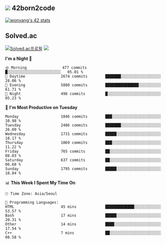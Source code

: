 
## <img src="https://img.shields.io/badge/-000000?style=flat&logo=42&logoColor=white"> 42born2code
<!--[![wonyang's 42 stats](https://badge42.vercel.app/api/v2/cl5nhe5b6007809kydha7ht42/stats?cursusId=21&coalitionId=88)](https://profile.intra.42.fr/users/wonyang)-->

[![wonyang's 42 stats](https://badge.mediaplus.ma/starryblue/wonyang?1337Badge=off&UM6P=off)](https://github.com/oakoudad/badge42)

## Solved.ac
[![Solved.ac프로필](http://mazassumnida.wtf/api/v2/generate_badge?boj=bennyws)](https://solved.ac/bennyws)
<a href="https://solved.ac/bennyws"><img src="http://mazandi.herokuapp.com/api?handle=bennyws&theme=cold"/></a>

<!--START_SECTION:waka-->
**I'm a Night 🦉** 

```text
🌞 Morning                477 commits         █░░░░░░░░░░░░░░░░░░░░░░░░   05.01 % 
🌆 Daytime                2674 commits        ███████░░░░░░░░░░░░░░░░░░   28.06 % 
🌃 Evening                5880 commits        ███████████████░░░░░░░░░░   61.71 % 
🌙 Night                  498 commits         █░░░░░░░░░░░░░░░░░░░░░░░░   05.23 % 
```
📅 **I'm Most Productive on Tuesday** 

```text
Monday                   1046 commits        ███░░░░░░░░░░░░░░░░░░░░░░   10.98 % 
Tuesday                  2486 commits        ███████░░░░░░░░░░░░░░░░░░   26.09 % 
Wednesday                1731 commits        █████░░░░░░░░░░░░░░░░░░░░   18.17 % 
Thursday                 1069 commits        ███░░░░░░░░░░░░░░░░░░░░░░   11.22 % 
Friday                   765 commits         ██░░░░░░░░░░░░░░░░░░░░░░░   08.03 % 
Saturday                 637 commits         ██░░░░░░░░░░░░░░░░░░░░░░░   06.68 % 
Sunday                   1795 commits        █████░░░░░░░░░░░░░░░░░░░░   18.84 % 
```


📊 **This Week I Spent My Time On** 

```text
🕑︎ Time Zone: Asia/Seoul

💬 Programming Languages: 
HTML                     45 mins             █████████████░░░░░░░░░░░░   53.57 % 
Bash                     17 mins             █████░░░░░░░░░░░░░░░░░░░░   20.31 % 
Other                    14 mins             ████░░░░░░░░░░░░░░░░░░░░░   17.54 % 
C++                      7 mins              ██░░░░░░░░░░░░░░░░░░░░░░░   08.58 % 
```


<!--END_SECTION:waka-->
